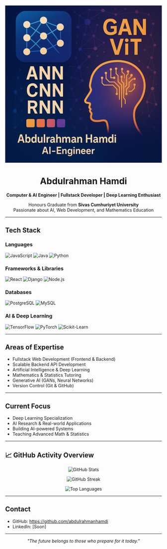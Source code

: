 <p align="center">
  <img src="banner.png" alt="GAN Deep Learning Banner" width="600" />
</p>

<h1 align="center">Abdulrahman Hamdi</h1>

<p align="center">
  <b>Computer & AI Engineer | Fullstack Developer | Deep Learning Enthusiast</b>
</p>

<p align="center">
  Honours Graduate from <b>Sivas Cumhuriyet University</b><br>
  Passionate about AI, Web Development, and Mathematics Education
</p>

---

## Tech Stack

### Languages
<p>
  <img src="https://img.shields.io/badge/JavaScript-F7DF1E?style=flat-square&logo=javascript&logoColor=black" alt="JavaScript" />
  <img src="https://img.shields.io/badge/Java-007396?style=flat-square&logo=java&logoColor=white" alt="Java" />
  <img src="https://img.shields.io/badge/Python-3776AB?style=flat-square&logo=python&logoColor=white" alt="Python" />
</p>

### Frameworks & Libraries
<p>
  <img src="https://img.shields.io/badge/React-61DAFB?style=flat-square&logo=react&logoColor=black" alt="React" />
  <img src="https://img.shields.io/badge/Django-092E20?style=flat-square&logo=django&logoColor=white" alt="Django" />
  <img src="https://img.shields.io/badge/Node.js-339933?style=flat-square&logo=node.js&logoColor=white" alt="Node.js" />
</p>

### Databases
<p>
  <img src="https://img.shields.io/badge/PostgreSQL-4169E1?style=flat-square&logo=postgresql&logoColor=white" alt="PostgreSQL" />
  <img src="https://img.shields.io/badge/MySQL-4479A1?style=flat-square&logo=mysql&logoColor=white" alt="MySQL" />
</p>

### AI & Deep Learning
<p>
  <img src="https://img.shields.io/badge/TensorFlow-FF6F00?style=flat-square&logo=tensorflow&logoColor=white" alt="TensorFlow" />
  <img src="https://img.shields.io/badge/PyTorch-EE4C2C?style=flat-square&logo=pytorch&logoColor=white" alt="PyTorch" />
  <img src="https://img.shields.io/badge/Scikit Learn-F7931E?style=flat-square&logo=scikit-learn&logoColor=white" alt="Scikit-Learn" />
</p>

---

## Areas of Expertise

- Fullstack Web Development (Frontend & Backend)
- Scalable Backend API Development
- Artificial Intelligence & Deep Learning
- Mathematics & Statistics Tutoring
- Generative AI (GANs, Neural Networks)
- Version Control (Git & GitHub)

---

## Current Focus

- Deep Learning Specialization  
- AI Research & Real-world Applications  
- Building AI-powered Systems  
- Teaching Advanced Math & Statistics  

---
## 📈 GitHub Activity Overview

<p align="center">
  <img src="https://github-readme-stats.vercel.app/api?username=abdulrahmanhamdi&show_icons=true&theme=radical" alt="GitHub Stats" />
</p>

<p align="center">
  <img src="https://streak-stats.demolab.com?user=abdulrahmanhamdi&theme=dark&hide_border=true" alt="GitHub Streak" />
</p>

<p align="center">
  <img src="https://github-readme-stats.vercel.app/api/top-langs/?username=abdulrahmanhamdi&layout=compact&theme=tokyonight" alt="Top Languages" />
</p>

---
## Contact

- GitHub: https://github.com/abdulrahmanhamdi  
- LinkedIn: [Soon]  

---

<p align="center">
  <i>"The future belongs to those who prepare for it today."</i>
</p>
